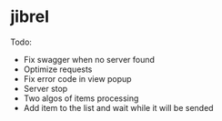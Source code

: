 # jibrel

Todo:
- Fix swagger when no server found
- Optimize requests
- Fix error code in view popup
- Server stop
- Two algos of items processing
- Add item to the list and wait while it will be sended
